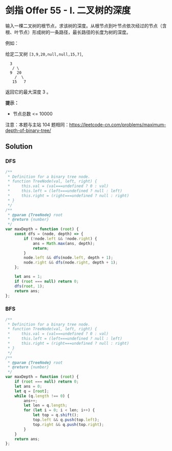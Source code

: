 # 剑指 Offer 55 - I. 二叉树的深度

输入一棵二叉树的根节点，求该树的深度。从根节点到叶节点依次经过的节点（含根、叶节点）形成树的一条路径，最长路径的长度为树的深度。

例如：

给定二叉树 `[3,9,20,null,null,15,7]`,

```
  3
   / \
  9  20
    /  \
   15   7
```

返回它的最大深度 3 。

**提示：**

-   节点总数 <= 10000

注意：本题与主站 104 题相同：https://leetcode-cn.com/problems/maximum-depth-of-binary-tree/

## Solution

### DFS

```javascript
/**
 * Definition for a binary tree node.
 * function TreeNode(val, left, right) {
 *     this.val = (val===undefined ? 0 : val)
 *     this.left = (left===undefined ? null : left)
 *     this.right = (right===undefined ? null : right)
 * }
 */
/**
 * @param {TreeNode} root
 * @return {number}
 */
var maxDepth = function (root) {
    const dfs = (node, depth) => {
        if (!node.left && !node.right) {
            ans = Math.max(ans, depth);
            return;
        }
        node.left && dfs(node.left, depth + 1);
        node.right && dfs(node.right, depth + 1);
    };

    let ans = 1;
    if (root === null) return 0;
    dfs(root, 1);
    return ans;
};
```

### BFS

```javascript
/**
 * Definition for a binary tree node.
 * function TreeNode(val, left, right) {
 *     this.val = (val===undefined ? 0 : val)
 *     this.left = (left===undefined ? null : left)
 *     this.right = (right===undefined ? null : right)
 * }
 */
/**
 * @param {TreeNode} root
 * @return {number}
 */
var maxDepth = function (root) {
    if (root === null) return 0;
    let ans = 0;
    let q = [root];
    while (q.length !== 0) {
        ans++;
        let len = q.length;
        for (let i = 0; i < len; i++) {
            let top = q.shift();
            top.left && q.push(top.left);
            top.right && q.push(top.right);
        }
    }
    return ans;
};
```
